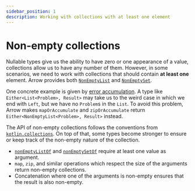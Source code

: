 ```yaml
---
sidebar_position: 1
description: Working with collections with at least one element
---
```


# Non-empty collections

Nullable types give us the ability to have zero or one appearance of a value,
collections allow us to have any number of them. However, in some scenarios, we need to work with collections that should contain **at least one** element. Arrow provides both [`NonEmptyList`](https://arrow-kt.github.io/arrow/arrow-core/arrow.core/-non-empty-list/index.html)
and [`NonEmptySet`](https://arrow-kt.github.io/arrow/arrow-core/arrow.core/-non-empty-set/index.html).

One concrete example is given by [error accumulation](../../typed-errors/working-with-typed-errors/#accumulating-errors).
A type like `Either<List<Problem>, Result>` may take us to the weird case in
which we end with `Left`, but we have no `Problem`s in the `List`. To avoid
this problem, Arrow makes `mapOrAccumulate` and `zipOrAccumulate` return
`Either<NonEmptyList<Problem>, Result>` instead.

The API of non-empty collections follows the conventions from [`kotlin.collections`](https://kotlinlang.org/api/latest/jvm/stdlib/kotlin.collections/).
On top of that, some types become stronger to ensure or keep track of the
non-empty nature of the collection.

- [`nonEmptyListOf`](https://arrow-kt.github.io/arrow/arrow-core/arrow.core/non-empty-list-of.html) and [`nonEmptySetOf`](https://arrow-kt.github.io/arrow/arrow-core/arrow.core/non-empty-set-of.html) require at least one value as argument.
- `map`, `zip`, and similar operations which respect the size of the arguments
  return non-empty collections.
- Concatenation where one of the arguments is non-empty ensures that the result
  is also non-empty.
